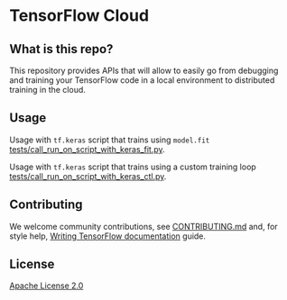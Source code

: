 # TensorFlow Cloud

<h2>What is this repo?</h2>

This repository provides APIs that will allow to easily go from debugging and training your TensorFlow code in a local environment to distributed training in the cloud.


## Usage

Usage with `tf.keras` script that trains using `model.fit` [tests/call_run_on_script_with_keras_fit.py](tests/call_run_on_script_with_keras_fit.py).

Usage with `tf.keras` script that trains using a custom training loop [tests/call_run_on_script_with_keras_ctl.py](tests/call_run_on_script_with_keras_ctl.py).

## Contributing

We welcome community contributions, see [CONTRIBUTING.md](CONTRIBUTING.md) and, for style help,
[Writing TensorFlow documentation](https://www.tensorflow.org/community/documentation)
guide.

## License

[Apache License 2.0](LICENSE)
